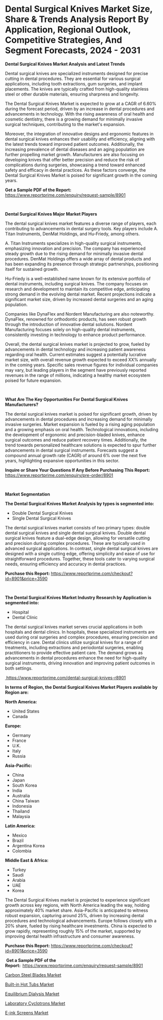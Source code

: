 <p><h1>Dental Surgical Knives Market Size, Share & Trends Analysis Report By Application, Regional Outlook, Competitive Strategies, And Segment Forecasts, 2024 - 2031</h1></p><p><strong>Dental Surgical Knives Market Analysis and Latest Trends</strong></p>
<p><p>Dental surgical knives are specialized instruments designed for precise cutting in dental procedures. They are essential for various surgical applications, including tooth extractions, gum surgeries, and implant placements. The knives are typically crafted from high-quality stainless steel or other durable materials, ensuring sharpness and longevity.</p><p>The Dental Surgical Knives Market is expected to grow at a CAGR of 6.60% during the forecast period, driven by an increase in dental procedures and advancements in technology. With the rising awareness of oral health and cosmetic dentistry, there is a growing demand for minimally invasive surgical techniques, contributing to the market's expansion. </p><p>Moreover, the integration of innovative designs and ergonomic features in dental surgical knives enhances their usability and efficiency, aligning with the latest trends toward improved patient outcomes. Additionally, the increasing prevalence of dental diseases and an aging population are further propelling market growth. Manufacturers are also focusing on developing knives that offer better precision and reduce the risk of complications during surgeries, showcasing a trend toward enhanced safety and efficacy in dental practices. As these factors converge, the Dental Surgical Knives Market is poised for significant growth in the coming years.</p></p>
<p><strong>Get a Sample PDF of the Report:&nbsp;</strong> <a href="https://www.reportprime.com/enquiry/request-sample/8901">https://www.reportprime.com/enquiry/request-sample/8901</a></p>
<p>&nbsp;</p>
<p><strong>Dental Surgical Knives Major Market Players</strong></p>
<p><p>The dental surgical knives market features a diverse range of players, each contributing to advancements in dental surgery tools. Key players include A. Titan Instruments, DenMat Holdings, and Hu-Friedy, among others. </p><p>A. Titan Instruments specializes in high-quality surgical instruments, emphasizing innovation and precision. The company has experienced steady growth due to the rising demand for minimally invasive dental procedures. DenMat Holdings offers a wide array of dental products and has been expanding its presence through strategic partnerships, positioning itself for sustained growth. </p><p>Hu-Friedy is a well-established name known for its extensive portfolio of dental instruments, including surgical knives. The company focuses on research and development to maintain its competitive edge, anticipating strong demand in the evolving dental market. Recent projections indicate a significant market size, driven by increased dental surgeries and an aging population.</p><p>Companies like DynaFlex and Nordent Manufacturing are also noteworthy. DynaFlex, renowned for orthodontic products, has seen robust growth through the introduction of innovative dental solutions. Nordent Manufacturing focuses solely on high-quality dental instruments, consistently investing in technology to enhance product performance.</p><p>Overall, the dental surgical knives market is projected to grow, fueled by advancements in dental technology and increasing patient awareness regarding oral health. Current estimates suggest a potentially lucrative market size, with overall revenue growth expected to exceed XX% annually in the coming years. Specific sales revenue figures for individual companies may vary, but leading players in the segment have previously reported revenues in the range of millions, indicating a healthy market ecosystem poised for future expansion.</p></p>
<p>&nbsp;</p>
<p><strong>What Are The Key Opportunities For Dental Surgical Knives Manufacturers?</strong></p>
<p><p>The dental surgical knives market is poised for significant growth, driven by advancements in dental procedures and increasing demand for minimally invasive surgeries. Market expansion is fueled by a rising aging population and a growing emphasis on oral health. Technological innovations, including the development of ergonomic and precision-bladed knives, enhance surgical outcomes and reduce patient recovery times. Additionally, the trend towards personalized healthcare solutions is expected to spur further advancements in dental surgical instruments. Forecasts suggest a compound annual growth rate (CAGR) of around 6% over the next five years, highlighting expansive opportunities in this sector.</p></p>
<p><strong>Inquire or Share Your Questions If Any Before Purchasing This Report:</strong> <a href="https://www.reportprime.com/enquiry/pre-order/8901">https://www.reportprime.com/enquiry/pre-order/8901</a></p>
<p>&nbsp;</p>
<p><strong>Market Segmentation</strong></p>
<p><strong>The Dental Surgical Knives Market Analysis by types is segmented into:</strong></p>
<p><ul><li>Double Dental Surgical Knives</li><li>Single Dental Surgical Knives</li></ul></p>
<p><p>The dental surgical knives market consists of two primary types: double dental surgical knives and single dental surgical knives. Double dental surgical knives feature a dual-edge design, allowing for versatile cutting and precision during complex procedures. These are typically used in advanced surgical applications. In contrast, single dental surgical knives are designed with a single cutting edge, offering simplicity and ease of use for straightforward procedures. Together, these tools cater to varying surgical needs, ensuring efficiency and accuracy in dental practices.</p></p>
<p><strong>Purchase this Report:&nbsp;</strong><a href="https://www.reportprime.com/checkout?id=8901&price=3590">https://www.reportprime.com/checkout?id=8901&price=3590</a></p>
<p>&nbsp;</p>
<p><strong>The Dental Surgical Knives Market Industry Research by Application is segmented into:</strong></p>
<p><ul><li>Hospital</li><li>Dental Clinic</li></ul></p>
<p><p>The dental surgical knives market serves crucial applications in both hospitals and dental clinics. In hospitals, these specialized instruments are used during oral surgeries and complex procedures, ensuring precision and efficiency in care. Dental clinics utilize surgical knives for a range of treatments, including extractions and periodontal surgeries, enabling practitioners to provide effective patient care. The demand grows as advancements in dental procedures enhance the need for high-quality surgical instruments, driving innovation and improving patient outcomes in both settings.</p></p>
<p><a href="https://www.reportprime.com/dental-surgical-knives-r8901">&nbsp;https://www.reportprime.com/dental-surgical-knives-r8901</a></p>
<p><strong>In terms of Region, the Dental Surgical Knives Market Players available by Region are:</strong></p>
<p>
    <p> <strong> North America: </strong>
        <ul>
            <li>United States</li>
            <li>Canada</li>
        </ul>
        </p> 
    <p> <strong> Europe: </strong>
        <ul>
            <li>Germany</li>
            <li>France</li>
            <li>U.K.</li>
            <li>Italy</li>
            <li>Russia</li>
        </ul>
        </p> 
    <p> <strong> Asia-Pacific: </strong>
        <ul>
            <li>China</li>
            <li>Japan</li>
            <li>South Korea</li>
            <li>India</li>
            <li>Australia</li>
            <li>China Taiwan</li>
            <li>Indonesia</li>
            <li>Thailand</li>
            <li>Malaysia</li>
        </ul>
        </p> 
    <p> <strong> Latin America: </strong>
        <ul>
            <li>Mexico</li>
            <li>Brazil</li>
            <li>Argentina Korea</li>
            <li>Colombia</li>
        </ul>
        </p> 
    <p> <strong> Middle East & Africa: </strong>
        <ul>
            <li>Turkey</li>
            <li>Saudi</li>
            <li>Arabia</li>
            <li>UAE</li>
            <li>Korea</li>
        </ul>
    </p>
    </p>
<p><p>The Dental Surgical Knives market is projected to experience significant growth across key regions, with North America leading the way, holding approximately 40% market share. Asia-Pacific is anticipated to witness robust expansion, capturing around 25%, driven by increasing dental procedures and technological advancements. Europe follows closely with a 20% share, fueled by rising healthcare investments. China is expected to grow rapidly, representing roughly 15% of the market, supported by improving dental health infrastructure and consumer awareness.</p></p>
<p><strong>Purchase this Report: </strong><a href="https://www.reportprime.com/checkout?id=8901&price=3590">https://www.reportprime.com/checkout?id=8901&price=3590</a></p>
<p>&nbsp;<strong>Get a Sample PDF of the Report:&nbsp;&nbsp;</strong><a href="https://www.reportprime.com/enquiry/request-sample/8901">https://www.reportprime.com/enquiry/request-sample/8901</a></p>
<p><strong></strong></p>
<p><p><a href="https://www.linkedin.com/pulse/carbon-steel-blades-market-growth-outlook-from-2024-2031-bkmic?trackingId=myWBgAGQQUegvn0GXV5b5Q%3D%3D">Carbon Steel Blades Market</a></p><p><a href="https://issuu.com/reportprime-2/docs/built-in-hot-tubs-market-size-2030._c7fb3a00f10172">Built-in Hot Tubs Market</a></p><p><a href="https://www.linkedin.com/pulse/global-equilibrium-dialysis-market-opportunities-forecast-jadqe?trackingId=YoYy07p0RpaK3nQkcQRDHw%3D%3D">Equilibrium Dialysis Market</a></p><p><a href="https://github.com/angelajermaine/Market-Research-Report-List-5/blob/main/laboratory-cyclotrons-market.md">Laboratory Cyclotrons Market</a></p><p><a href="https://issuu.com/reportprime-2/docs/e-ink-screens-market-size-2030.pptx_a69a9365b83bad">E-ink Screens Market</a></p></p>